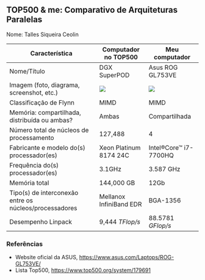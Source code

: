TOP500 & me: Comparativo de Arquiteturas Paralelas
--------------------------------------------------

Nome: Talles Siqueira Ceolin

| Característica                                            | Computador no TOP500  | Meu computador  |
| --------------------------------------------------------- | --------------------- | --------------- |
| Nome/Título                                               |      DGX SuperPOD  |Asus ROG GL753VE|
| Imagem (foto, diagrama, screenshot, etc.)                 | <img src="https://thumbor.forbes.com/thumbor/960x0/https%3A%2F%2Fblogs-images.forbes.com%2Ftiriasresearch%2Ffiles%2F2019%2F06%2FNvidia_DGX_SuperPod.jpg"> |<img src="https://http2.mlstatic.com/asus-rog-strix-gl753ve-ds74-D_NQ_NP_642652-MLB31864266775_082019-F.jpg">|
| Classificação de Flynn                                    |    MIMD     |     MIMD        |
| Memória: compartilhada, distribuída ou ambas?             |    Ambas     |  Compartilhada  |
| Número total de núcleos de processamento                  |    	127,488         |        4        |
| Fabricante e modelo do(s) processador(es)                 |Xeon Platinum 8174 24C  |Intel®Core™ i7-7700HQ|
| Frequência do(s) processador(es)                          |    3.1GHz             |     3.587 GHz   |
| Memória total                                             |     144,000 GB        |      12Gb       |
| Tipo(s) de interconexão entre os núcleos/processadores    | Mellanox InfiniBand EDR |   BGA-1356      |
| Desempenho Linpack                                        | 9,444 *TFlop/s*  |88.5781 *GFlop/s*|

### Referências
- Website oficial da ASUS, https://www.asus.com/Laptops/ROG-GL753VE/
- Lista Top500, https://www.top500.org/system/179691
